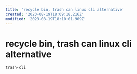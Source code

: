 ```yaml
---
title: 'recycle bin, trash can linux cli alternative'
created: '2023-08-19T18:09:18.216Z'
modified: '2023-08-19T18:10:01.909Z'
---
```


# recycle bin, trash can linux cli alternative

`trash-cli`
